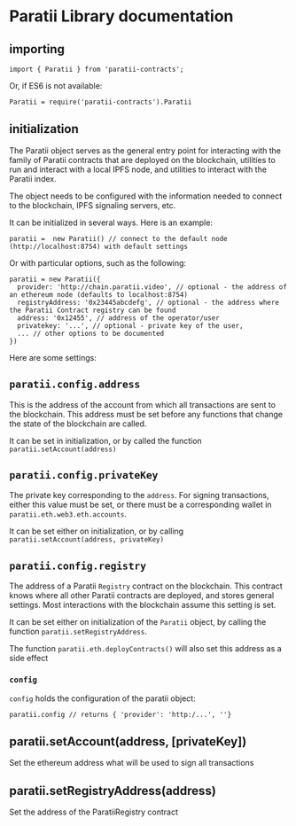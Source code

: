 # Paratii Library documentation



## importing


    import { Paratii } from 'paratii-contracts';

Or, if ES6 is not available:

    Paratii = require('paratii-contracts').Paratii


## initialization

The Paratii object serves as the general entry point for interacting with the family of Paratii contracts that are deployed on the blockchain, utilities to run and interact with a local IPFS node, and utilities to interact with the Paratii index.

The object needs to be configured with the information needed to connect to the blockchain, IPFS signaling servers, etc.

It can be initialized in several ways. Here is an example:

    paratii =  new Paratii() // connect to the default node (http://localhost:8754) with default settings

  Or with particular options, such as the following:

    paratii = new Paratii({
      provider: 'http://chain.paratii.video', // optional - the address of an ethereum node (defaults to localhost:8754)
      registryAddress: '0x23445abcdefg', // optional - the address where the Paratii Contract registry can be found
      address: '0x12455', // address of the operator/user
      privatekey: '...', // optional - private key of the user,
      ... // other options to be documented
    })

Here are some settings:

##   `paratii.config.address`

This is the address of the account from which all transactions are sent to the blockchain. This address must be set before any functions that change the state of the blockchain are called.

It can be set in initialization, or by called the function `paratii.setAccount(address)`

##   `paratii.config.privateKey`

The private key corresponding to the `address`. For signing transactions, either this value must be set, or there must be a corresponding wallet in `paratii.eth.web3.eth.accounts`.

It can be set either on initialization, or by calling  `paratii.setAccount(address, privateKey)`

##   `paratii.config.registry`

The address of a Paratii `Registry` contract on the blockchain. This contract knows where all other Paratii contracts are deployed, and stores general settings. Most interactions with the blockchain assume this setting is set.

It can be set either on initialization of the `Paratii` object, by calling the function `paratii.setRegistryAddress`.


The function `paratii.eth.deployContracts()` will also set this address as a side effect

### `config`

`config` holds the configuration of the paratii object:

    paratii.config // returns { 'provider': 'http:/...', ''}


## paratii.setAccount(address, [privateKey])  

Set the ethereum address what will be used to sign all transactions

## paratii.setRegistryAddress(address)

Set the address of the ParatiiRegistry contract
